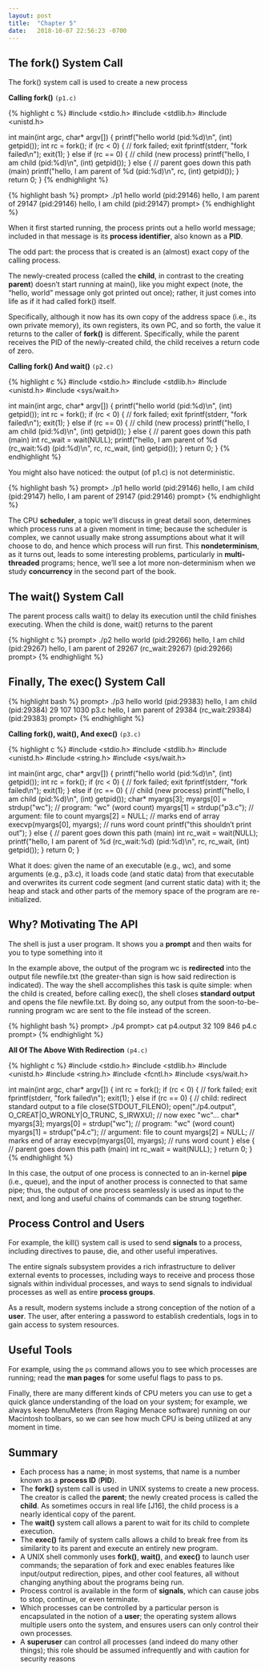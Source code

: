 ```yaml
---
layout: post
title:  "Chapter 5"
date:   2018-10-07 22:56:23 -0700
---
```


## The fork() System Call

The fork() system call is used to create a new process

**Calling fork()** `(p1.c)`

{% highlight c %}
#include <stdio.h>
#include <stdlib.h>
#include <unistd.h>

int main(int argc, char* argv[]) {
	printf("hello world (pid:%d)\n", (int) getpid());
	int rc = fork();
	if (rc < 0) {         // fork failed; exit
		fprintf(stderr, "fork failed\n");
		exit(1);
	} else if (rc == 0) { // child (new process)
		printf("hello, I am child (pid:%d)\n", (int) getpid());
	} else {              // parent goes down this path (main)
		printf("hello, I am parent of %d (pid:%d)\n",
		rc, (int) getpid());
	}
	return 0;
}
{% endhighlight %}

{% highlight bash %}
prompt> ./p1
hello world (pid:29146)
hello, I am parent of 29147 (pid:29146)
hello, I am child (pid:29147)
prompt>
{% endhighlight %}

When it first started running, the process prints out a hello world message; included in that message is its **process identifier**, also known as a **PID**.

The odd part: the process that is created is an (almost) exact copy of the calling process.

The newly-created process (called the **child**, in contrast to the creating **parent**) doesn’t start running at main(), like you might expect (note, the “hello, world” message only got printed out once); rather, it just comes into life as if it had called fork() itself. 

Specifically, although it now has its own copy of the address space (i.e., its own private memory), its own registers, its own PC, and so forth, the value it returns to the caller of **fork()** is different. Specifically, while the parent receives the PID of the newly-created child, the child receives a return code of zero.

**Calling fork() And wait()** `(p2.c)`

{% highlight c %}
#include <stdio.h>
#include <stdlib.h>
#include <unistd.h>
#include <sys/wait.h>

int main(int argc, char* argv[]) {
	printf("hello world (pid:%d)\n", (int) getpid());
	int rc = fork();
	if (rc < 0) {         // fork failed; exit
		fprintf(stderr, "fork failed\n");
		exit(1);
	} else if (rc == 0) { // child (new process)
		printf("hello, I am child (pid:%d)\n", (int) getpid());
	} else {              // parent goes down this path (main)
		int rc_wait = wait(NULL);
	printf("hello, I am parent of %d (rc_wait:%d) (pid:%d)\n",
		rc, rc_wait, (int) getpid());
	}
	return 0;
}
{% endhighlight %}

You might also have noticed: the output (of p1.c) is not deterministic.

{% highlight bash %}
prompt> ./p1
hello world (pid:29146)
hello, I am child (pid:29147)
hello, I am parent of 29147 (pid:29146)
prompt>
{% endhighlight %}

The CPU **scheduler**, a topic we’ll discuss in great detail soon, determines which process runs at a given moment in time; because the scheduler is complex, we cannot usually make strong assumptions about what it will choose to do, and hence which process will run first. This **nondeterminism**, as it turns out, leads to some interesting problems, particularly in **multi-threaded** programs; hence, we’ll see a lot more non-determinism when we study **concurrency** in the second part of the book.

## The wait() System Call

The parent process calls wait() to delay its execution until the child finishes executing.  When the child is done, wait() returns to the parent

{% highlight c %}
prompt> ./p2
hello world (pid:29266)
hello, I am child (pid:29267)
hello, I am parent of 29267 (rc_wait:29267) (pid:29266)
prompt>
{% endhighlight %}

## Finally, The exec() System Call

{% highlight bash %}
prompt> ./p3
hello world (pid:29383)
hello, I am child (pid:29384)
29     107    1030 p3.c
hello, I am parent of 29384 (rc_wait:29384) (pid:29383)
prompt>
{% endhighlight %}

**Calling fork(), wait(), And exec()** `(p3.c)`

{% highlight c %}
#include <stdio.h>
#include <stdlib.h>
#include <unistd.h>
#include <string.h>
#include <sys/wait.h>

int main(int argc, char* argv[]) {
	printf("hello world (pid:%d)\n", (int) getpid());
	int rc = fork();
	if (rc < 0) {         // fork failed; exit
		fprintf(stderr, "fork failed\n");
		exit(1);
	} else if (rc == 0) { // child (new process)
		printf("hello, I am child (pid:%d)\n", (int) getpid());
		char* myargs[3];
		myargs[0] = strdup("wc");   // program: "wc" (word count)
		myargs[1] = strdup("p3.c"); // argument: file to count
		myargs[2] = NULL;           // marks end of array
		execvp(myargs[0], myargs);  // runs word count
		printf("this shouldn’t print out");
	} else {              // parent goes down this path (main)
		int rc_wait = wait(NULL);
		printf("hello, I am parent of %d (rc_wait:%d) (pid:%d)\n",
			rc, rc_wait, (int) getpid());
	}
	return 0;
}

What it does: given the name of an executable (e.g., wc), and some arguments (e.g., p3.c), it loads code (and static data) from that executable and overwrites its current code segment (and current static data) with it; the heap and stack and other parts of the memory space of the program are re-initialized.

## Why? Motivating The API

The shell is just a user program. It shows you a **prompt** and then waits for you to type something into it

In the example above, the output of the program wc is **redirected** into the output file newfile.txt (the greater-than sign is how said redirection is indicated). The way the shell accomplishes this task is quite simple: when the child is created, before calling exec(), the shell closes **standard output** and opens the file newfile.txt. By doing so, any output from the soon-to-be-running program wc are sent to the file instead of the screen.

{% highlight bash %}
prompt> ./p4
prompt> cat p4.output
32     109     846 p4.c
prompt>
{% endhighlight %}

**All Of The Above With Redirection** `(p4.c)`

{% highlight c %}
#include <stdio.h>
#include <stdlib.h>
#include <unistd.h>
#include <string.h>
#include <fcntl.h>
#include <sys/wait.h>

int main(int argc, char* argv[]) {
	int rc = fork();
	if (rc < 0) {          // fork failed; exit
		fprintf(stderr, "fork failed\n");
		exit(1);
	} else if (rc == 0) { // child: redirect standard output to a file
		close(STDOUT_FILENO);
		open("./p4.output", O_CREAT|O_WRONLY|O_TRUNC, S_IRWXU);
		// now exec "wc"...
		char* myargs[3];
		myargs[0] = strdup("wc");   // program: "wc" (word count)
		myargs[1] = strdup("p4.c"); // argument: file to count
		myargs[2] = NULL;           // marks end of array
		execvp(myargs[0], myargs);  // runs word count
	} else {              // parent goes down this path (main)
		int rc_wait = wait(NULL);
	}
	return 0;
}
{% endhighlight %}

In this case, the output of one process is connected to an in-kernel **pipe** (i.e., queue), and the input of another process is connected to that same pipe; thus, the output of one process seamlessly is used as input to the next, and long and useful chains of commands can be strung together.

## Process Control and Users

For example, the kill() system call is used to send **signals** to a process, including directives to pause, die, and other useful imperatives.

The entire signals subsystem provides a rich infrastructure to deliver external events to processes, including ways to receive and process those signals within individual processes, and ways to send signals to individual processes as well as entire **process groups**.

As a result, modern systems include a strong conception of the notion of a **user**. The user, after entering a password to establish credentials, logs in to gain access to system resources.

## Useful Tools

For example, using the `ps` command allows you to see which processes are running; read the **man pages** for some useful flags to pass to ps.

Finally, there are many different kinds of CPU meters you can use to get a quick glance understanding of the load on your system; for example, we always keep MenuMeters (from Raging Menace software) running on our Macintosh toolbars, so we can see how much CPU is being utilized at any moment in time.

## Summary

- Each process has a name; in most systems, that name is a number known as a **process ID** (**PID**).
- The **fork()** system call is used in UNIX systems to create a new process. The creator is called the **parent**; the newly created process is called the **child**. As sometimes occurs in real life [J16], the child process is a nearly identical copy of the parent.
- The **wait()** system call allows a parent to wait for its child to complete execution.
- The **exec()** family of system calls allows a child to break free from its similarity to its parent and execute an entirely new program.
- A UNIX shell commonly uses **fork()**, **wait()**, and **exec()** to launch user commands; the separation of fork and exec enables features like input/output redirection, pipes, and other cool features, all without changing anything about the programs being run.
- Process control is available in the form of **signals**, which can cause jobs to stop, continue, or even terminate.
- Which processes can be controlled by a particular person is encapsulated in the notion of a **user**; the operating system allows multiple users onto the system, and ensures users can only control their own processes.
- A **superuser** can control all processes (and indeed do many other things); this role should be assumed infrequently and with caution for security reasons